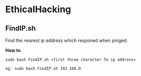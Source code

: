 # EthicalHacking

## FindIP.sh
Find the nearest ip address which responed when pinged.

**How to**
```
sudo bash FindIP.sh <first three character fo ip address>

eg: sudo bash FindIP.sh 192.168.0
```
